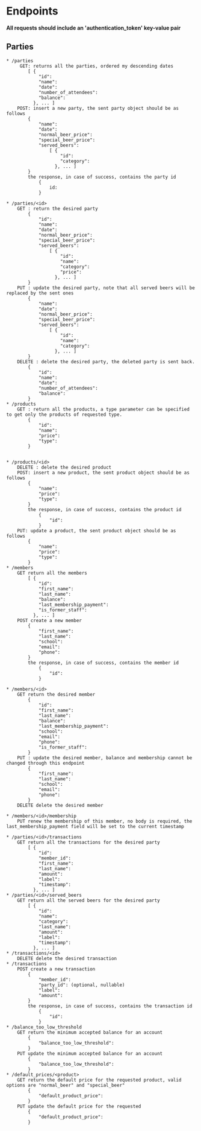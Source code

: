 # Endpoints

**All requests should include an 'authentication_token' key-value pair**  

## Parties
	* /parties  
		 GET: returns all the parties, ordered my descending dates  
			[ {  
				"id":  
				"name":  
				"date":  
				"number_of_attendees":  
				"balance":  
			  }, ... ]  
		POST: insert a new party, the sent party object should be as follows  
			{
				"name":  
				"date":  
				"normal_beer_price":  
				"special_beer_price":  
				"served_beers":  
					[ {  
						"id":  
						"category":  
					  }, ... ]  
			}  
			the response, in case of success, contains the party id  
				{  
					id:  
				}  

	* /parties/<id>  
		GET : return the desired party
			{  
				"id":
				"name":  
				"date":  
				"normal_beer_price":  
				"special_beer_price":  
				"served_beers":  
					[ {  
						"id":  
						"name":  
						"category":
						"price":  
					  }, ... ]  
			}
		PUT : update the desired party, note that all served beers will be replaced by the sent ones
			{  
				"name":  
				"date":  
				"normal_beer_price":  
				"special_beer_price":  
				"served_beers":  
					[ {  
						"id":  
						"name":  
						"category":  
					  }, ... ]  
			}
		DELETE : delete the desired party, the deleted party is sent back.
			{  
				"id":  
				"name":  
				"date":  
				"number_of_attendees":  
				"balance":  
			}
	* /products
		GET : return all the products, a type parameter can be specified to get only the products of requested type.
			{
				"id":
				"name":
				"price":
				"type":
			}


	* /products/<id>
		DELETE : delete the desired product
		POST: insert a new product, the sent product object should be as follows  
			{
				"name":  
				"price":  
				"type":
			}  
			the response, in case of success, contains the product id  
				{  
					"id":  
				}  
		PUT: update a product, the sent product object should be as follows  
			{
				"name":  
				"price":  
				"type":
			}
	* /members
		GET return all the members
			[ {  
				"id":  
				"first_name":  
				"last_name":  
				"balance":  
				"last_membership_payment":
				"is_former_staff":
			  }, ... ]  
		POST create a new member
			{
				"first_name":  
				"last_name":
				"school":
				"email":
				"phone":
			}
			the response, in case of success, contains the member id  
				{  
					"id":  
				}  

	* /members/<id>
		GET return the desired member
			{  
				"id":  
				"first_name":  
				"last_name":  
				"balance":  
				"last_membership_payment":
				"school":
				"email":
				"phone":
				"is_former_staff":
			}
		PUT : update the desired member, balance and membership cannot be changed through this endpoint
			{  
				"first_name":
				"last_name":
				"school":
				"email":
				"phone":
			}
		DELETE delete the desired member

	* /members/<id>/membership
		PUT renew the membership of this member, no body is required, the last_membership_payment field will be set to the current timestamp

	* /parties/<id>/transactions
		GET return all the transactions for the desired party
			[ {  
				"id":  
				"member_id":
				"first_name":  
				"last_name":  
				"amount":  
				"label":
				"timestamp":
			  }, ... ]  
	* /parties/<id>/served_beers
		GET return all the served beers for the desired party
			[ {  
				"id":  
				"name":
				"category":  
				"last_name":  
				"amount":  
				"label":
				"timestamp":
			  }, ... ]  
	* /transactions/<id>
		DELETE delete the desired transaction
	* /transactions
		POST create a new transaction
			{
				"member_id":  
				"party_id": (optional, nullable)
				"label":
				"amount":
			}
			the response, in case of success, contains the transaction id  
				{  
					"id":  
				}  
	* /balance_too_low_threshold
		GET return the minimum accepted balance for an account
			{
				"balance_too_low_threshold":
			}
		PUT update the minimum accepted balance for an account
			{
				"balance_too_low_threshold":
			}
	* /default_prices/<product>
		GET return the default price for the requested product, valid options are "normal_beer" and "special_beer"
			{
				"default_product_price":
			}
		PUT update the default price for the requested
			{
				"default_product_price":
			}
